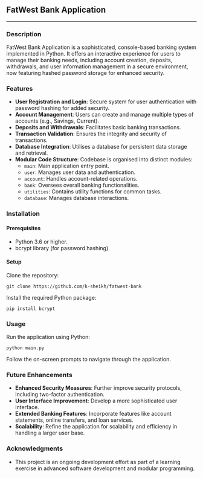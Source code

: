 ## FatWest Bank Application

---

### Description

FatWest Bank Application is a sophisticated, console-based banking system implemented in Python. It offers an interactive experience for users to manage their banking needs, including account creation, deposits, withdrawals, and user information management in a secure environment, now featuring hashed password storage for enhanced security.

### Features

- **User Registration and Login**: Secure system for user authentication with password hashing for added security.
- **Account Management**: Users can create and manage multiple types of accounts (e.g., Savings, Current).
- **Deposits and Withdrawals**: Facilitates basic banking transactions.
- **Transaction Validation**: Ensures the integrity and security of transactions.
- **Database Integration**: Utilises a database for persistent data storage and retrieval.
- **Modular Code Structure**: Codebase is organised into distinct modules:
  - `main`: Main application entry point.
  - `user`: Manages user data and authentication.
  - `account`: Handles account-related operations.
  - `bank`: Oversees overall banking functionalities.
  - `utilities`: Contains utility functions for common tasks.
  - `database`: Manages database interactions.

### Installation

#### Prerequisites

- Python 3.6 or higher.
- bcrypt library (for password hashing)

#### Setup

Clone the repository:

```
git clone https://github.com/k-sheikh/fatwest-bank
```

Install the required Python package:

```
pip install bcrypt
```

### Usage

Run the application using Python:

```
python main.py
```

Follow the on-screen prompts to navigate through the application.

### Future Enhancements

- **Enhanced Security Measures**: Further improve security protocols, including two-factor authentication.
- **User Interface Improvement**: Develop a more sophisticated user interface.
- **Extended Banking Features**: Incorporate features like account statements, online transfers, and loan services.
- **Scalability**: Refine the application for scalability and efficiency in handling a larger user base.

### Acknowledgments

- This project is an ongoing development effort as part of a learning exercise in advanced software development and modular programming.
